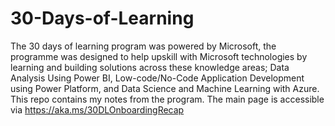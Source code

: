 # 30-Days-of-Learning
The 30 days of learning program was powered by Microsoft, the programme was designed to help upskill with Microsoft technologies by learning and building solutions across these knowledge areas; Data Analysis Using Power BI, Low-code/No-Code Application Development using Power Platform, and Data Science and Machine Learning with Azure.  This repo contains my notes from the program. The main page is accessible via https://aka.ms/30DLOnboardingRecap
